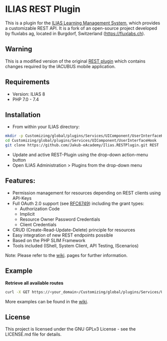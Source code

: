 # ILIAS REST Plugin

This is a plugin for the [ILIAS Learning Management System](<http://www.ilias.de>), which provides a customizable REST API. It is a fork of an open-source project developed by fluxlabs ag, located in Burgdorf, Switzerland (https://fluxlabs.ch).

## Warning
This is a modified version of the original [REST plugin](https://github.com/hrz-unimr/Ilias.RESTPlugin) 
which contains changes required by the IACUBUS mobile application.

## Requirements
* Version: ILIAS 8
* PHP 7.0 - 7.4

## Installation

*   From within your ILIAS directory:

```bash
mkdir -p Customizing/global/plugins/Services/UIComponent/UserInterfaceHook
cd Customizing/global/plugins/Services/UIComponent/UserInterfaceHook
git clone https://github.com/Jakub-eAcademy/Ilias.RESTPlugin.git REST
```

*   Update and active REST-Plugin using the drop-down action-menu button
*   Open ILIAS Administration &gt; Plugins from the drop-down menu

## Features:

*   Permission management for resources depending on REST clients using API-Keys
*   Full OAuth 2.0 support (see [RFC6749](<http://tools.ietf.org/html/rfc6749>)) including the grant types:
    *   Authorization Code
    *   Implicit
    *   Resource Owner Password Credentials
    *   Client Credentials
*   CRUD (Create-Read-Update-Delete) principle for resources
*   Easy integration of new REST endpoints possible
*   Based on the PHP SLIM Framework
*   Tools included (IShell, System Client, API Testing, IScenarios)

Note: Please refer to the [wiki](https://github.com/hrz-unimr/Ilias.RESTPlugin/wiki). pages for further information.

## Example
**Retrieve all available routes**

```bash
curl -X GET https://<your_domain>/Customizing/global/plugins/Services/UIComponent/UserInterfaceHook/REST/api.php/v2/util/routes
```

More examples can be found in the [wiki](https://github.com/hrz-unimr/Ilias.RESTPlugin/wiki/Examples).

## License
This project is licensed under the GNU GPLv3 License - see the LICENSE.md file for details.
